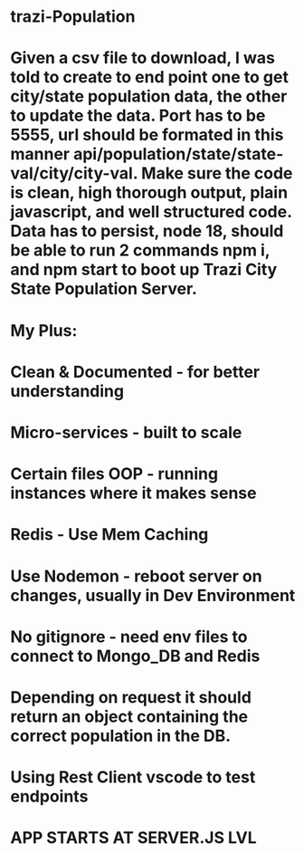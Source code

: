 # trazi-Population

# Given a csv file to download, I was told to create to end point one to get city/state population data, the other to update the data. Port has to be 5555, url should be formated in this manner api/population/state/state-val/city/city-val. Make sure the code is clean, high thorough output, plain javascript, and well structured code. Data has to persist, node 18, should be able to run 2 commands npm i, and npm start to boot up Trazi City State Population Server.

# My Plus:

# Clean & Documented - for better understanding

# Micro-services - built to scale

# Certain files OOP - running instances where it makes sense

# Redis - Use Mem Caching

# Use Nodemon - reboot server on changes, usually in Dev Environment

# No gitignore - need env files to connect to Mongo_DB and Redis

# Depending on request it should return an object containing the correct population in the DB.

# Using Rest Client vscode to test endpoints

# APP STARTS AT SERVER.JS LVL
